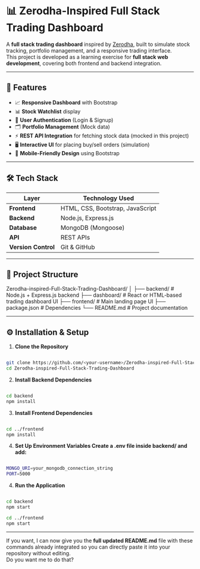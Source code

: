 # 📊 Zerodha-Inspired Full Stack Trading Dashboard

A **full stack trading dashboard** inspired by [Zerodha](https://zerodha.com/), built to simulate stock tracking, portfolio management, and a responsive trading interface.  
This project is developed as a learning exercise for **full stack web development**, covering both frontend and backend integration.

---

## 🚀 Features

- 📈 **Responsive Dashboard** with Bootstrap
- 📊 **Stock Watchlist** display
- 🔐 **User Authentication** (Login & Signup)
- 🗂 **Portfolio Management** (Mock data)
- ⚡ **REST API Integration** for fetching stock data (mocked in this project)
- 🖥 **Interactive UI** for placing buy/sell orders (simulation)
- 📱 **Mobile-Friendly Design** using Bootstrap

---

## 🛠 Tech Stack

| Layer       | Technology Used          |
|-------------|--------------------------|
| **Frontend**| HTML, CSS, Bootstrap, JavaScript |
| **Backend** | Node.js, Express.js      |
| **Database**| MongoDB (Mongoose)       |
| **API**     | REST APIs                 |
| **Version Control** | Git & GitHub      |

---

## 📂 Project Structure

Zerodha-inspired-Full-Stack-Trading-Dashboard/
│
├── backend/        # Node.js + Express.js backend
├── dashboard/      # React or HTML-based trading dashboard UI
├── frontend/       # Main landing page UI
├── package.json    # Dependencies
└── README.md       # Project documentation


---

## ⚙️ Installation & Setup

1. **Clone the Repository**
```bash

git clone https://github.com/<your-username>/Zerodha-inspired-Full-Stack-Trading-Dashboard.git
cd Zerodha-inspired-Full-Stack-Trading-Dashboard
```

2. **Install Backend Dependencies**
```bash

cd backend
npm install
```

3. **Install Frontend Dependencies**
```bash

cd ../frontend
npm install
```

4. **Set Up Environment Variables
Create a .env file inside backend/ and add:**
```bash

MONGO_URI=your_mongodb_connection_string
PORT=5000
```
4. **Run the Application**
```bash

cd backend
npm start

cd ../frontend
npm start
```

---

If you want, I can now give you the **full updated README.md** file with these commands already integrated so you can directly paste it into your repository without editing.  
Do you want me to do that?

